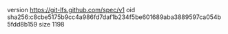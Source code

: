 version https://git-lfs.github.com/spec/v1
oid sha256:c8cbe5175b9cc4a986fd7daf1b234f5be601689aba3889597ca054b5fdd8b159
size 1198
